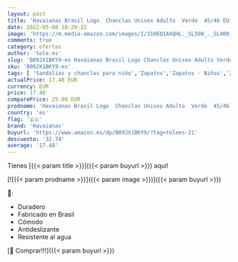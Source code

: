 ```yaml
---
layout: post
title: 'Havaianas Brasil Logo  Chanclas Unisex Adulto  Verde  45/46 EU'
date: 2022-05-08 18:29:22
image: 'https://m.media-amazon.com/images/I/31HEQ1AXQHL._SL500_._SL400_.jpg'
comments: true
category: ofertas
author: 'tole.es'
slug: 'B09JX1BKY9-es Havaianas Brasil Logo Chanclas Unisex Adulto Verde 45/46 EU'
sku: 'B09JX1BKY9-es'
tags: [ 'Sandalias y chanclas para niño','Zapatos','Zapatos - Niños','Zapatos y complementos','chanclas','havaianas','🇪🇸', ]
actualPrice: 17.48 EUR
currency: EUR
price: 17.48
comparePrice: 25.99 EUR
prodname: 'Havaianas Brasil Logo  Chanclas Unisex Adulto  Verde  45/46 EU'
country: 'es'
flag: '🇪🇸'
brand: 'Havaianas'
buyurl: 'https://www.amazon.es/dp/B09JX1BKY9/?tag=tolees-21'
descuento: '32.74'
average: '17.48'
---
```


Tienes [{{< param title >}}]({{< param buyurl >}}) aqui!

[![{{< param prodname >}}]({{< param image >}})]({{< param buyurl >}})

🔎:

- Duradero
- Fabricado en Brasil
- Cómodo
- Antideslizante
- Resistente al agua

[🛒 Comprar!!!]({{< param buyurl >}})
